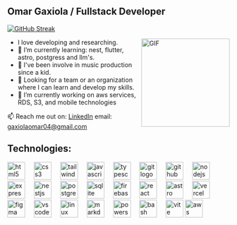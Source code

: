 ## Omar Gaxiola / Fullstack Developer

[![GitHub Streak](https://streak-stats.demolab.com?user=omarigg04&locale=es)](https://git.io/streak-stats)


<img align="right" alt="GIF" src="https://cdn.cloudflare.steamstatic.com/steamcommunity/public/images/items/1156380/3a2c04b76d125fdb275bd26ed381c8c73c220686.gif" width="200"/>


-  I love developing and researching.
- 🌱 I’m currently learning: nest, flutter, astro, postgress and llm's.
- 🎹 I've been involve in music production since a kid.
- 👯 Looking for a team or an organization where I can learn and develop my skills.
- 🔭 I’m currently working on aws services, RDS, S3, and mobile technologies

📫 Reach me out on: <a href="https://www.linkedin.com/in/omar-gaxiola"/>LinkedIn</a>
email: gaxiolaomar04@gmail.com

## Technologies:

<div align="left">
  <img src="https://skillicons.dev/icons?i=html" height="40" alt="html5 logo"  />
  <img width="12" />
  <img src="https://skillicons.dev/icons?i=css" height="40" alt="css3 logo"  />
  <img width="12" />
  <img src="https://skillicons.dev/icons?i=tailwind" height="40" alt="tailwindcss logo"  />
  <img width="12" />
  <img src="https://skillicons.dev/icons?i=js" height="40" alt="javascript logo"  />
  <img width="12" />
  <img src="https://skillicons.dev/icons?i=ts" height="40" alt="typescript logo"  />
  <img width="12" />
  <img src="https://skillicons.dev/icons?i=git" height="40" alt="git logo"  />
  <img width="12" />
  <img src="https://skillicons.dev/icons?i=github" height="40" alt="github logo"  />
  <img width="12" />
  <img src="https://skillicons.dev/icons?i=nodejs" height="40" alt="nodejs logo"  />
  <img width="12" />
  <img src="https://skillicons.dev/icons?i=express" height="40" alt="express logo"  />
  <img width="12" />
  <img src="https://skillicons.dev/icons?i=nestjs" height="40" alt="nestjs logo"  />
  <img width="12" />
  <img src="https://skillicons.dev/icons?i=postgres" height="40" alt="postgresql logo"  />
  <img width="12" />
  <img src="https://skillicons.dev/icons?i=sqlite" height="40" alt="sqlite logo"  />
  <img width="12" />
  <img src="https://skillicons.dev/icons?i=firebase" height="40" alt="firebase logo"  />
  <img width="12" />
  <img src="https://skillicons.dev/icons?i=react" height="40" alt="react logo"  />
  <img width="12" />
<!--   <img src="https://skillicons.dev/icons?i=nextjs" height="40" alt="nextjs logo"  />
  <img width="12" /> -->
  <img src="https://skillicons.dev/icons?i=astro" height="40" alt="astro logo"  />
  <img width="12" />
<!--   <img src="https://skillicons.dev/icons?i=docker" height="40" alt="docker logo"  />
  <img width="12" /> -->
<!--   <img src="https://skillicons.dev/icons?i=cloudflare" height="40" alt="cloudflare logo"  />
  <img width="12" /> -->
  <img src="https://skillicons.dev/icons?i=vercel" height="40" alt="vercel logo"  />
  <img width="12" />
<!--   <img src="https://skillicons.dev/icons?i=gcp" height="40" alt="googlecloud logo"  />
  <img width="12" /> -->
  <img src="https://skillicons.dev/icons?i=figma" height="40" alt="figma logo"  />
  <img width="12" />
  <img src="https://skillicons.dev/icons?i=vscode" height="40" alt="vscode logo"  />
  <img width="12" />
  <img src="https://skillicons.dev/icons?i=linux" height="40" alt="linux logo"  />
  <img width="12" />
  <img src="https://skillicons.dev/icons?i=md" height="40" alt="markdown logo"  />
  <img width="12" />
  <img src="https://skillicons.dev/icons?i=powershell" height="40" alt="powershell logo"  />
  <img width="12" />
  <img src="https://skillicons.dev/icons?i=bash" height="40" alt="bash logo"  />
  <img width="12" />
  <img src="https://skillicons.dev/icons?i=vite" height="40" alt="vite logo"  />
  <img src="https://skillicons.dev/icons?i=aws" height="40" alt="aws logo"  />
  <img width="12" />
</div>
<!--
### 📊 GitHub Stats:
![Your GitHub Stats](https://github-readme-stats.vercel.app/api?username=omarigg04&show_icons=true&theme=dracula)

### ⚡ Top Languages:
![Top Langs](https://github-readme-stats.vercel.app/api/top-langs/?username=omarigg04&layout=compact&theme=dracula)

-->


<!--
**omarigg04/omarigg04** is a ✨ _special_ ✨ repository because its `README.md` (this file) appears on your GitHub profile.

Here are some ideas to get you started:

- 🔭 I’m currently working on ...
- 🌱 I’m currently learning ...
- 👯 I’m looking to collaborate on ...
- 🤔 I’m looking for help with ...
- 💬 Ask me about ...
- 📫 How to reach me: ...
- 😄 Pronouns: ...
- ⚡ Fun fact: ...
-->
